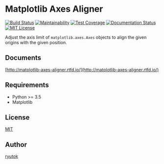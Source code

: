 # Matplotlib Axes Aligner

[![Build Status](https://travis-ci.org/ryutok/mpl_axes_aligner.svg?branch=master)](https://travis-ci.org/ryutok/mpl_axes_aligner)
[![Maintainability](https://api.codeclimate.com/v1/badges/86a7122db1585d63fcb9/maintainability)](https://codeclimate.com/github/ryutok/mpl_axes_aligner/maintainability)
[![Test Coverage](https://api.codeclimate.com/v1/badges/86a7122db1585d63fcb9/test_coverage)](https://codeclimate.com/github/ryutok/mpl_axes_aligner/test_coverage)
[![Documentation Status](https://readthedocs.org/projects/matplotlib-axes-aligner/badge/?version=latest)](https://matplotlib-axes-aligner.readthedocs.io/en/latest/?badge=latest)
[![MIT License](http://img.shields.io/badge/license-MIT-blue.svg?style=flat)](LICENSE)

Adjust the axis limit of `matplotlib.axes.Axes` objects to align the given origins with the given position.


## Documents
[http://matplotlib-axes-aligner.rtfd.io/](http://matplotlib-axes-aligner.rtfd.io/)


## Requirements

- Python >= 3.5
- Matplotlib


## License
[MIT](https://github.com/ryutok/mpl_axes_aligner/blob/master/LICENSE)


## Author
[ryutok](https://github.com/ryutok)
